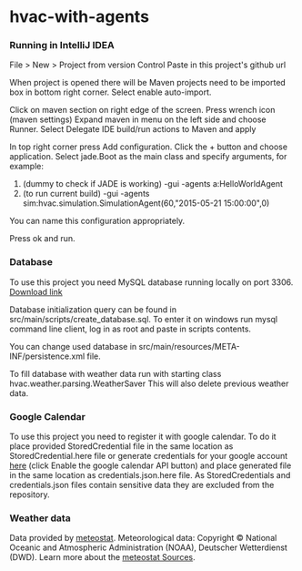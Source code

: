 # hvac-with-agents
### Running in IntelliJ IDEA
File > New > Project from version Control
Paste in this project's github url

When project is opened there will be Maven projects need to be imported box in bottom right corner. Select enable auto-import.

Click on maven section on right edge of the screen.
Press wrench icon (maven settings)
Expand maven in menu on the left side and choose Runner.
Select Delegate IDE build/run actions to Maven and apply

In top right corner press Add configuration.
Click the + button and choose application.
Select jade.Boot as the main class and specify arguments, for example:
1. (dummy to check if JADE is working) -gui -agents a:HelloWorldAgent
2. (to run current build) -gui -agents sim:hvac.simulation.SimulationAgent(60,"2015-05-21 15:00:00",0)

You can name this configuration appropriately.

Press ok and run.

### Database
To use this project you need MySQL database running locally on port 3306.
[Download link](https://dev.mysql.com/downloads/)

Database initialization query can be found in src/main/scripts/create_database.sql.
To enter it on windows run mysql command line client, log in as root and paste in scripts contents.

You can change used database in src/main/resources/META-INF/persistence.xml file.

To fill database with weather data run with starting class hvac.weather.parsing.WeatherSaver
This will also delete previous weather data.

### Google Calendar
To use this project you need to register it with google calendar.
To do it place provided StoredCredential file in the same location as StoredCredential.here file
or generate credentials for your google account [here](https://developers.google.com/calendar/quickstart/java)
(click Enable the google calendar API button) and place generated file in the same location as
credentials.json.here file. As StoredCredentials and credentials.json files contain sensitive data
 they are excluded from the repository.
### Weather data
Data provided by [meteostat](https://www.meteostat.net).
Meteorological data: Copyright &copy; National Oceanic and Atmospheric Administration (NOAA),
 Deutscher Wetterdienst (DWD). Learn more about the
 [meteostat Sources](https://www.meteostat.net/sources).

